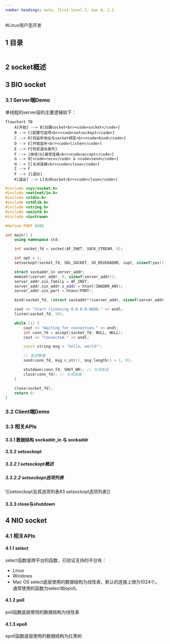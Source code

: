 ```yaml
---
number headings: auto, first-level 2, max 6, 1.1
---
```

#Linux用户态开发 

## 1 目录

```toc
```

## 2 socket概述


## 3 BIO socket

### 3.1 Server端Demo

单线程的server段的主要逻辑如下：

```mermaid
flowchart TB
	A[开始] --> B[创建socket<br><code>socket</code>]
	B --> C[配置可选项<br><code>setsockopt</code>]
	C --> D[将监听地址与socket绑定<br><code>bind</code>]
	D --> E[开始监听<br><code>listen</code>]
	E --> F{判定退出条件}
	F --> |继续|G[接受连接<br><code>accept</code>]
	G --> H[<code>recv</code> & <code>send</code>]
	H --> I[关闭连接<br><code>close</code>]
	I --> F
	F --> J[退出]
	K[退出] --> L[关闭socket<br><code>close</code>]
```


```CPP
#include <sys/socket.h>
#include <netinet/in.h>
#include <stdio.h>
#include <stdlib.h>
#include <string.h>
#include <unistd.h>
#include <iostream>

#define PORT 8888

int main() {
    using namespace std;

    int socket_fd = socket(AF_INET, SOCK_STREAM, 0);

    int opt = 1;
    setsockopt(socket_fd, SOL_SOCKET, SO_REUSEADDR, &opt, sizeof(yes));

    struct sockaddr_in server_addr;
    memset(&server_addr, 0, sizeof(server_addr));
    server_addr.sin_family = AF_INET;
    server_addr.sin_addr.s_addr = htonl(INADDR_ANY);
    server_addr.sin_port = htons(PORT);

    bind(socket_fd, (struct sockaddr*)&server_addr, sizeof(server_addr));

    cout << "Start listening 0.0.0.0:8888." << endl;
    listen(socket_fd, 10);

    while (1) {
        cout << "Waiting for connection." << endl;
        int conn_fd = accept(socket_fd, NULL, NULL);
        cout << "Connected." << endl;

        const string msg = "hello, world!";

        // 发送数据
        send(conn_fd, msg.c_str(), msg.length() + 1, 0);

        shutdown(conn_fd, SHUT_WR); // 关闭发送
        close(conn_fd); // 关闭连接
    }

	close(socket_fd);
	return 0;
}
```

### 3.2 Client端Demo

### 3.3 相关APIs

#### 3.3.1 数据结构 sockaddr_in 与 sockaddr



#### 3.3.2 setsockopt

##### 3.3.2.1 setsockopt概述

##### 3.3.2.2 setsockopt选项列表

![[setsockopt及其选项列表#3 setsockopt选项列表]]

#### 3.3.3 close与shutdown


## 4 NIO socket

### 4.1 相关APIs

#### 4.1.1 select

select函数是跨平台的函数，已验证支持的平台有：
- Linux
- Windows
- Mac OS
select底层使用的数据结构为线性表，默认的连接上限为1024个。
通常使用的函数为select和epoll。




#### 4.1.2 poll

poll函数底层使用的数据结构为线性表

#### 4.1.3 epoll

epoll函数底层使用的数据结构为红黑树

